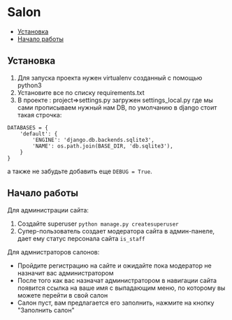 # Salon

* [Установка](https://github.com/murzabekova/salon#Установка)
* [Начало работы](https://github.com/murzabekova/salon#Начало-работы)

## Установка

1. Для запуска проекта нужен virtualenv созданный с помощью python3
2. Установите все по списку requirements.txt
3. В проекте : project=>settings.py загружен settings_local.py где мы сами прописываем нужный нам DB, по умолчанию в django стоит такая строчка:
```
DATABASES = {
    'default': {
        'ENGINE': 'django.db.backends.sqlite3',
        'NAME': os.path.join(BASE_DIR, 'db.sqlite3'),
    }
}
```
а также не забудьте добавить еще `DEBUG = True`.

## Начало работы

Для администрации сайта:
1. Создайте superuser `python manage.py createsuperuser`
2. Супер-пользователь создает модератора сайта в админ-панеле, дает ему статус персонала сайта `is_staff`

Для адмнистраторов салонов:
* Пройдите регистрацию на сайте и ожидайте пока модератор не назначит вас администратором
* После того как вас назначат администратором в навигации сайта появится ссылка на ваше имя с выпадающим меню, по которому вы можете перейти в свой салон
* Салон пуст, вам предлагается его заполнить, нажмите на кнопку "Заполнить салон"
